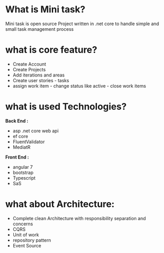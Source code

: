 # What is Mini task?
Mini task is open source Project written in .net core to handle simple and small task management process 

# what is core feature?
<ul>
  <li>  Create Account </li>
<li>Create Projects  </li>
<li>  Add iterations and areas</li>
<li>  Create user stories - tasks  </li>
<li>  assign work item - change status like active - close work items </li>
  </ul>
  

# what is used Technologies? 
<strong>Back End :</strong>
<ul>
<li> asp .net core web api</li>
<li> ef core</li>
<li> FluentValidator</li>
<li>MediatR</li>
  </ul>
  
  <strong>Front End :</strong>
  <ul>
  <li> angular 7</li>
   <li> bootstrap</li>
  <li> Typescript </li>
  <li>SaS </li>
  </ul>
  
# what about Architecture:
<ul>
<li> Complete clean Architecture  with responsibility separation and concerns</li>
<li>CQRS </li>
<li>Unit of work </li>
<li> repository pattern </li>
  <li>Event Source</li>
 </ul>
